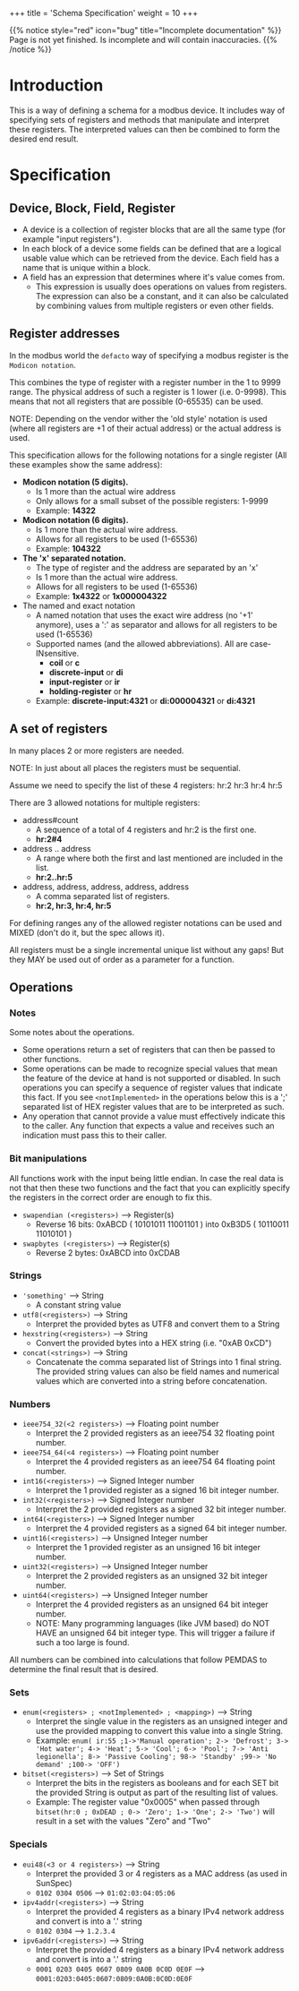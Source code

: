 +++
title = 'Schema Specification'
weight = 10
+++

{{% notice style="red" icon="bug" title="Incomplete documentation" %}}
Page is not yet finished. Is incomplete and will contain inaccuracies.
{{% /notice %}}

# Introduction
This is a way of defining a schema for a modbus device.
It includes way of specifying sets of registers and methods that manipulate and interpret these registers.
The interpreted values can then be combined to form the desired end result.

# Specification

## Device, Block, Field, Register

- A device is a collection of register blocks that are all the same type (for example "input registers").
- In each block of a device some fields can be defined that are a logical usable value which can be retrieved from the device.
  Each field has a name that is unique within a block.
- A field has an expression that determines where it's value comes from.
  - This expression is usually does operations on values from registers. The expression can also be a constant, and it can also be calculated by combining values from multiple registers or even other fields.

## Register addresses

In the modbus world the `defacto` way of specifying a modbus register is the `Modicon notation`.

This combines the type of register with a register number in the 1 to 9999 range.
The physical address of such a register is 1 lower (i.e. 0-9998). This means that not all registers that are possible (0-65535) can be used.

NOTE: Depending on the vendor wither the 'old style' notation is used (where all registers are +1 of their actual address) or the actual address is used.

This specification allows for the following notations for a single register (All these examples show the same address):

- **Modicon notation (5 digits).**
  - Is 1 more than the actual wire address
  - Only allows for a small subset of the possible registers: 1-9999
  - Example: **14322**
- **Modicon notation (6 digits).**
  - Is 1 more than the actual wire address.
  - Allows for all registers to be used (1-65536)
  - Example: **104322**
- **The 'x' separated notation.**
  - The type of register and the address are separated by an 'x'
  - Is 1 more than the actual wire address.
  - Allows for all registers to be used (1-65536)
  - Example: **1x4322**  or  **1x000004322**
- The named and exact notation
  - A named notation that uses the exact wire address (no '+1' anymore), uses a ':' as separator and allows for all registers to be used (1-65536)
  - Supported names (and the allowed abbreviations). All are case-INsensitive.
    - **coil** or **c**
    - **discrete-input** or **di**
    - **input-register** or **ir**
    - **holding-register** or **hr**
  - Example: **discrete-input:4321**   or  **di:000004321**   or   **di:4321**

## A set of registers

In many places 2 or more registers are needed.

NOTE: In just about all places the registers must be sequential.

Assume we need to specify the list of these 4 registers:  hr:2 hr:3 hr:4 hr:5

There are 3 allowed notations for multiple registers:
- address#count
  - A sequence of a total of 4 registers and hr:2 is the first one.
  - **hr:2#4**
- address .. address
  - A range where both the first and last mentioned are included in the list.
  - **hr:2..hr:5**
- address, address, address, address, address
  - A comma separated list of registers.
  - **hr:2, hr:3, hr:4, hr:5**

For defining ranges any of the allowed register notations can be used and MIXED (don't do it, but the spec allows it).

All registers must be a single incremental unique list without any gaps!
But they MAY be used out of order as a parameter for a function.

## Operations

### Notes
Some notes about the operations.
- Some operations return a set of registers that can then be passed to other functions.
- Some operations can be made to recognize special values that mean the feature of the device at hand is not supported or disabled. In such operations you can specify a sequence of register values that indicate this fact. If you see `<notImplemented>` in the operations below this is a ';' separated list of HEX register values that are to be interpreted as such.
- Any operation that cannot provide a value must effectively indicate this to the caller. Any function that expects a value and receives such an indication must pass this to their caller.

### Bit manipulations
All functions work with the input being little endian.
In case the real data is not that then these two functions and the fact that you can explicitly specify the registers in the correct order are enough to fix this.

- `swapendian (<registers>)` --> Register(s)
  - Reverse 16 bits: 0xABCD ( 10101011 11001101 ) into 0xB3D5 ( 10110011 11010101 )
- `swapbytes (<registers>)`  --> Register(s)
  - Reverse 2 bytes: 0xABCD into 0xCDAB

### Strings

- `'something'` --> String
  - A constant string value
- `utf8(<registers>)` --> String
  - Interpret the provided bytes as UTF8 and convert them to a String
- `hexstring(<registers>)` --> String
  - Convert the provided bytes into a HEX string (i.e. "0xAB 0xCD")
- `concat(<strings>)` --> String
  - Concatenate the comma separated list of Strings into 1 final string. The provided string values can also be field names and numerical values which are converted into a string before concatenation.

### Numbers
- `ieee754_32(<2 registers>)` --> Floating point number
  - Interpret the 2 provided registers as an ieee754 32 floating point number.
- `ieee754_64(<4 registers>)` --> Floating point number
  - Interpret the 4 provided registers as an ieee754 64 floating point number.
- `int16(<registers>)` --> Signed Integer number
  - Interpret the 1 provided register as a signed 16 bit integer number.
- `int32(<registers>)` --> Signed Integer number
  - Interpret the 2 provided registers as a signed 32 bit integer number.
- `int64(<registers>)` --> Signed Integer number
  - Interpret the 4 provided registers as a signed 64 bit integer number.
- `uint16(<registers>)` --> Unsigned Integer number
  - Interpret the 1 provided register as an unsigned 16 bit integer number.
- `uint32(<registers>)` --> Unsigned Integer number
  - Interpret the 2 provided registers as an unsigned 32 bit integer number.
- `uint64(<registers>)` --> Unsigned Integer number
  - Interpret the 4 provided registers as an unsigned 64 bit integer number.
  - NOTE: Many programming languages (like JVM based) do NOT HAVE an unsigned 64 bit integer type. This will trigger a failure if such a too large is found.

All numbers can be combined into calculations that follow PEMDAS to determine the final result that is desired.

### Sets

- `enum(<registers> ; <notImplemented> ; <mapping>)` --> String
  - Interpret the single value in the registers as an unsigned integer and use the provided mapping to convert this value into a single String.
  - Example: `enum( ir:55 ;1->'Manual operation'; 2-> 'Defrost'; 3-> 'Hot water'; 4-> 'Heat'; 5-> 'Cool'; 6-> 'Pool'; 7-> 'Anti legionella'; 8-> 'Passive Cooling'; 98-> 'Standby' ;99-> 'No demand' ;100-> 'OFF')`
- `bitset(<registers>)` --> Set of Strings
  - Interpret the bits in the registers as booleans and for each SET bit the provided String is output as part of the resulting list of values.
  - Example: The register value "0x0005" when passed through `bitset(hr:0 ; 0xDEAD ; 0-> 'Zero'; 1-> 'One'; 2-> 'Two')` will result in a set with the values "Zero" and "Two"

### Specials
- `eui48(<3 or 4 registers>)` --> String
  - Interpret the provided 3 or 4 registers as a MAC address (as used in SunSpec)
  - `0102 0304 0506` --> `01:02:03:04:05:06`
- `ipv4addr(<registers>)` --> String
  - Interpret the provided 4 registers as a binary IPv4 network address and convert is into a '.' string
  - `0102 0304` --> `1.2.3.4`
- `ipv6addr(<registers>)` --> String
  - Interpret the provided 4 registers as a binary IPv4 network address and convert is into a '.' string
  - `0001 0203 0405 0607 0809 0A0B 0C0D 0E0F` --> `0001:0203:0405:0607:0809:0A0B:0C0D:0E0F`


<!--
  Modbus Schema Toolkit
  Copyright (C) 2019-2025 Niels Basjes

  Licensed under the Apache License, Version 2.0 (the "License");
  you may not use this file except in compliance with the License.
  You may obtain a copy of the License at

  https://www.apache.org/licenses/LICENSE-2.0

  Unless required by applicable law or agreed to in writing, software
  distributed under the License is distributed on an "AS IS" BASIS,
  WITHOUT WARRANTIES OR CONDITIONS OF ANY KIND, either express or implied.
  See the License for the specific language governing permissions and
  limitations under the License.
-->
